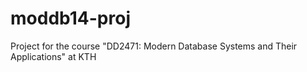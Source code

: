 moddb14-proj
============

Project for the course "DD2471: Modern Database Systems and Their Applications" at KTH
